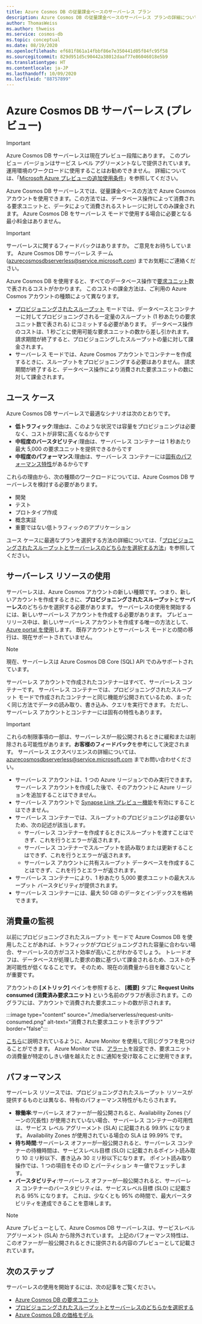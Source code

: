 ```yaml
---
title: Azure Cosmos DB の従量課金ベースのサーバーレス プラン
description: Azure Cosmos DB の従量課金ベースのサーバーレス プランの詳細については説明します。
author: ThomasWeiss
ms.author: thweiss
ms.service: cosmos-db
ms.topic: conceptual
ms.date: 08/19/2020
ms.openlocfilehash: ef681f861a14fbbf86e7e350441d05f84fc95f58
ms.sourcegitcommit: 829d951d5c90442a38012daaf77e86046018e5b9
ms.translationtype: HT
ms.contentlocale: ja-JP
ms.lasthandoff: 10/09/2020
ms.locfileid: "88757899"
---
```

# <a name="azure-cosmos-db-serverless-preview"></a>Azure Cosmos DB サーバーレス (プレビュー)

> [!IMPORTANT]
> Azure Cosmos DB サーバーレスは現在プレビュー段階にあります。 このプレビュー バージョンはサービス レベル アグリーメントなしで提供されています。運用環境のワークロードに使用することはお勧めできません。 詳細については、「[Microsoft Azure プレビューの追加使用条件](https://azure.microsoft.com/support/legal/preview-supplemental-terms/)」を参照してください。

Azure Cosmos DB サーバーレスでは、従量課金ベースの方法で Azure Cosmos アカウントを使用できます。この方法では、データベース操作によって消費される要求ユニットと、データによって消費されるストレージに対してのみ課金されます。 Azure Cosmos DB をサーバーレス モードで使用する場合に必要となる最小料金はありません。

> [!IMPORTANT] 
> サーバーレスに関するフィードバックはありますか。 ご意見をお待ちしています。 Azure Cosmos DB サーバーレス チーム ([azurecosmosdbserverless@service.microsoft.com](mailto:azurecosmosdbserverless@service.microsoft.com)) までお気軽にご連絡ください。

Azure Cosmos DB を使用すると、すべてのデータベース操作で[要求ユニット](request-units.md)数で表されるコストがかかります。 このコストの課金方法は、ご利用の Azure Cosmos アカウントの種類によって異なります。

- [プロビジョニングされたスループット](set-throughput.md) モードでは、データベースとコンテナーに対してプロビジョニングされる一定量のスループット (1 秒あたりの要求ユニット数で表される) にコミットする必要があります。 データベース操作のコストは、1 秒ごとに使用可能な要求ユニットの数から差し引かれます。 請求期間が終了すると、プロビジョニングしたスループットの量に対して課金されます。
- サーバーレス モードでは、Azure Cosmos アカウントでコンテナーを作成するときに、スループットをプロビジョニングする必要はありません。 請求期間が終了すると、データベース操作により消費された要求ユニットの数に対して課金されます。

## <a name="use-cases"></a>ユース ケース

Azure Cosmos DB サーバーレスで最適なシナリオは次のとおりです。

- **低トラフィック**:理由は、このような状況では容量をプロビジョニングは必要なく、コストが非常に高くなるからです
- **中程度のバースタビリティ**:理由は、サーバーレス コンテナーは 1 秒あたり最大 5,000 の要求ユニットを提供できるからです
- **中程度のパフォーマンス**:理由は、サーバーレス コンテナーには[固有のパフォーマンス特性](#performance)があるからです

これらの理由から、次の種類のワークロードについては、Azure Cosmos DB サーバーレスを検討する必要があります。

- 開発
- テスト
- プロトタイプ作成
- 概念実証
- 重要ではない低トラフィックのアプリケーション

ユース ケースに最適なプランを選択する方法の詳細については、「[プロビジョニングされたスループットとサーバーレスのどちらかを選択する方法](throughput-serverless.md)」を参照してください。

## <a name="using-serverless-resources"></a>サーバーレス リソースの使用

サーバーレスは、Azure Cosmos アカウントの新しい種類です。つまり、新しいアカウントを作成するときに、**プロビジョニングされたスループット**と**サーバーレス**のどちらかを選択する必要があります。 サーバーレスの使用を開始するには、新しいサーバーレス アカウントを作成する必要があります。 プレビュー リリース中は、新しいサーバーレス アカウントを作成する唯一の方法として、[Azure portal を使用](create-cosmosdb-resources-portal.md)します。 既存アカウントとサーバーレス モードとの間の移行は、現在サポートされていません。

> [!NOTE]
> 現在、サーバーレスは Azure Cosmos DB Core (SQL) API でのみサポートされています。

サーバーレス アカウントで作成されたコンテナーはすべて、サーバーレス コンテナーです。 サーバーレス コンテナーでは、プロビジョニングされたスループット モードで作成されたコンテナーと同じ機能が公開されているため、まったく同じ方法でデータの読み取り、書き込み、クエリを実行できます。 ただし、サーバーレス アカウントとコンテナーには固有の特性もあります。

> [!IMPORTANT]
> これらの制限事項の一部は、サーバーレスが一般公開されるときに緩和または削除される可能性があります。**お客様のフィードバック**を参考にして決定されます。 サーバーレス エクスペリエンスの詳細については、[azurecosmosdbserverless@service.microsoft.com](mailto:azurecosmosdbserverless@service.microsoft.com) までお問い合わせください。

- サーバーレス アカウントは、1 つの Azure リージョンでのみ実行できます。 サーバーレス アカウントを作成した後で、そのアカウントに Azure リージョンを追加することはできません。
- サーバーレス アカウントで [Synapse Link プレビュー機能](synapse-link.md)を有効にすることはできません。
- サーバーレス コンテナーでは、スループットのプロビジョニングは必要ないため、次の記述が該当します。
    - サーバーレス コンテナーを作成するときにスループットを渡すことはできず、これを行うとエラーが返されます。
    - サーバーレス コンテナーでスループットを読み取りまたは更新することはできず、これを行うとエラーが返されます。
    - サーバーレス アカウントに共有スループット データベースを作成することはできず、これを行うとエラーが返されます。
- サーバーレス コンテナーにより、1 秒あたり 5,000 要求ユニットの最大スループット バースタビリティが提供されます。
- サーバーレス コンテナーには、最大 50 GB のデータとインデックスを格納できます。

## <a name="monitoring-your-consumption"></a>消費量の監視

以前にプロビジョニングされたスループット モードで Azure Cosmos DB を使用したことがあれば、トラフィックがプロビジョニングされた容量に合わない場合、サーバーレスの方がコスト効率が高いことがわかるでしょう。 トレードオフは、データベースが処理した要求の数に基づいて課金されるため、コストの予測可能性が低くなることです。 そのため、現在の消費量から目を離さないことが重要です。

アカウントの **[メトリック]** ペインを参照すると、 **[概要]** タブに **Request Units consumed (消費済み要求ユニット)** という名前のグラフが表示されます。このグラフには、アカウントで消費された要求ユニットの数が示されます。

:::image type="content" source="./media/serverless/request-units-consumed.png" alt-text="消費された要求ユニットを示すグラフ" border="false":::

[こちら](monitor-request-unit-usage.md)に説明されているように、Azure Monitor を使用して同じグラフを見つけることができます。 Azure Monitor では、[アラート](../azure-monitor/platform/alerts-metric-overview.md)を設定でき、要求ユニットの消費量が特定のしきい値を越えたときに通知を受け取ることに使用できます。

## <a name="performance"></a><a id="performance"></a>パフォーマンス

サーバーレス リソースでは、プロビジョニングされたスループット リソースが提供するものとは異なる、特有のパフォーマンス特性がもたらされます。

- **稼働率**:サーバーレス オファーが一般公開されると、Availability Zones (ゾーンの冗長性) が使用されていない場合、サーバーレス コンテナーの可用性は、サービス レベル アグリーメント (SLA) に記載される 99.9% になります。 Availability Zones が使用されている場合の SLA は 99.99% です。
- **待ち時間**:サーバーレス オファーが一般公開されると、サーバーレス コンテナーの待機時間は、サービスレベル目標 (SLO) に記載されるポイント読み取り 10 ミリ秒以下、書き込み 30 ミリ秒以下になります。 ポイント読み取り操作では、1 つの項目をその ID とパーティション キー値でフェッチします。
- **バースタビリティ**:サーバーレス オファーが一般公開されると、サーバーレス コンテナーのバースタビリティは、サービスレベル目標 (SLO) に記載される 95% になります。 これは、少なくとも 95% の時間で、最大バースタビリティを達成できることを意味します。

> [!NOTE]
> Azure プレビューとして、Azure Cosmos DB サーバーレスは、サービスレベルアグリーメント (SLA) から除外されています。 上記のパフォーマンス特性は、このオファーが一般公開されるときに提供される内容のプレビューとして記載されています。

## <a name="next-steps"></a>次のステップ

サーバーレスの使用を開始するには、次の記事をご覧ください。

- [Azure Cosmos DB の要求ユニット](request-units.md)
- [プロビジョニングされたスループットとサーバーレスのどちらかを選択する](throughput-serverless.md)
- [Azure Cosmos DB の価格モデル](how-pricing-works.md)
